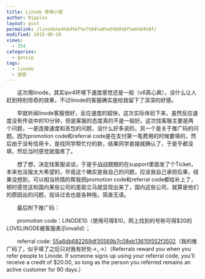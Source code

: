 ```yaml
---
title: Linode 使用小感
author: Ripples
layout: post
permalink: /linode%e4%bd%bf%e7%94%a8%e5%b0%8f%e6%84%9f/
modified: 2015-06-10
views:
  - 354
categories:
  - gossip
tags:
  - linode
  - 感想
---
```

<p style="text-indent: 2em;">
  这次用linode，其实ipv4环境下速度感觉还是一般（v6真心爽），没什么让人赶到特别惊奇的效果，不过linode的客服确实是给我留下了深深的好感。
</p>

<!--more-->

<p style="text-indent: 2em;">
  早就听闻linode客服很好，反应速度的超快，这次实际体验下来，虽然反应速度没有传说中的10分钟，但是客服的态度真的不是一般好。这次找客服主要是两个问题，一是连接速度和丢包的问题，没什么好多说的，另一个是关于推广码的问题。因为promotion code和referral code是在支付第一笔费用的时候要填的，然后由于没有信用卡，是找同学帮忙付的款，结果同学直接就确认了，于是乎都没填，然后当时感觉就蛋疼了。
</p>

<p style="text-indent: 2em;">
  想了想，决定找客服谈谈，于是乎战战兢兢的在support里面发了个Ticket，本来也没报太大希望的，毕竟这个确实是我自己的问题，应该我自己承担后果，结果没想到，可以相当热情的帮我把promotion code和referral code都给补上了，顿时感觉这和国内某些公司的差距立马就显现出来了，国内这些公司，就算是他们的原因出的问题，投诉过去也是各种拖，简直无语。
</p>

<p style="text-indent: 2em;">
  最后附下推广码：
</p>

<p style="text-indent: 2em;">
  promotion code：LINODE10（使用可得$10，网上找到的号称可得$20的<span style="text-indent: 32px;">LOVELINODE被</span>客服表示invalid）；
</p>

<p style="text-indent: 2em;">
  referral code:&nbsp;<a href="https://www.linode.com/?r=55a6db682269df35569b7c08eb13615f552f3502" target="_blank">55a6db682269df35569b7c08eb13615f552f3502</a>（我的推广码了，似乎填了之后只对我有好处→_→）（<span class="s1">Referrals reward you when you refer people to Linode. If someone signs up using your referral code, you'll receive a credit of $20.00, so long as the person you referred remains an active customer for 90 days.</span><span style="text-indent: 2em;">）</span>
</p>
